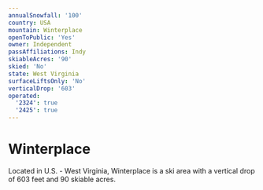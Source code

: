 ```yaml
---
annualSnowfall: '100'
country: USA
mountain: Winterplace
openToPublic: 'Yes'
owner: Independent
passAffiliations: Indy
skiableAcres: '90'
skied: 'No'
state: West Virginia
surfaceLiftsOnly: 'No'
verticalDrop: '603'
operated:
  '2324': true
  '2425': true
---
```



# Winterplace

Located in U.S. - West Virginia, Winterplace is a ski area with a vertical drop of 603 feet and 90 skiable acres.
